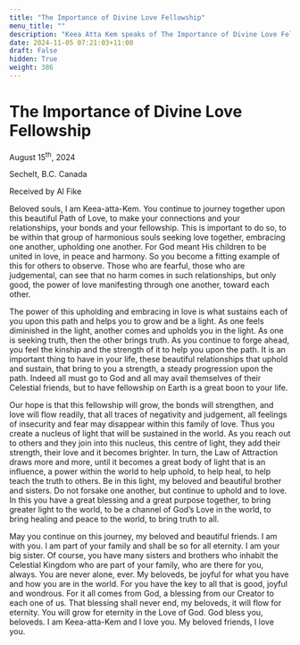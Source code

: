 ```yaml
---
title: "The Importance of Divine Love Fellowship"
menu_title: ""
description: "Keea Atta Kem speaks of The Importance of Divine Love Fellowship"
date: 2024-11-05 07:21:03+11:00
draft: False
hidden: True
weight: 386
---
```

# The Importance of Divine Love Fellowship

August 15<sup>th</sup>, 2024

Sechelt, B.C. Canada

Received by Al Fike 

Beloved souls, I am Keea-atta-Kem. You continue to journey together upon this beautiful Path of Love, to make your connections and your relationships, your bonds and your fellowship. This is important to do so, to be within that group of harmonious souls seeking love together, embracing one another, upholding one another. For God meant His children to be united in love, in peace and harmony. So you become a fitting example of this for others to observe. Those who are fearful, those who are judgemental, can see that no harm comes in such relationships, but only good, the power of love manifesting through one another, toward each other. 

The power of this upholding and embracing in love is what sustains each of you upon this path and helps you to grow and be a light. As one feels diminished in the light, another comes and upholds you in the light. As one is seeking truth, then the other brings truth. As you continue to forge ahead, you feel the kinship and the strength of it to help you upon the path. It is an important thing to have in your life, these beautiful relationships that uphold and sustain, that bring to you a strength, a steady progression upon the path. Indeed all must go to God and all may avail themselves of their Celestial friends, but to have fellowship on Earth is a great boon to your life.

Our hope is that this fellowship will grow, the bonds will strengthen, and love will flow readily, that all traces of negativity and judgement, all feelings of insecurity and fear may disappear within this family of love. Thus you create a nucleus of light that will be sustained in the world. As you reach out to others and they join into this nucleus, this centre of light, they add their strength, their love and it becomes brighter. In turn, the Law of Attraction draws more and more, until it becomes a great body of light that is an influence, a power within the world to help uphold, to help heal, to help teach the truth to others. Be in this light, my beloved and beautiful brother and sisters. Do not forsake one another, but continue to uphold and to love. In this you have a great blessing and a great purpose together, to bring greater light to the world, to be a channel of God’s Love in the world, to bring healing and peace to the world, to bring truth to all. 

May you continue on this journey, my beloved and beautiful friends. I am with you. I am part of your family and shall be so for all eternity. I am your big sister. Of course, you have many sisters and brothers who inhabit the Celestial Kingdom who are part of your family, who are there for you, always. You are never alone, ever. My beloveds, be joyful for what you have and how you are in the world. For you have the key to all that is good, joyful and wondrous. For it all comes from God, a blessing from our Creator to each one of us. That blessing shall never end, my beloveds, it will flow for eternity. You will grow for eternity in the Love of God. God bless you, beloveds. I am Keea-atta-Kem and I love you. My beloved friends, I love you. 